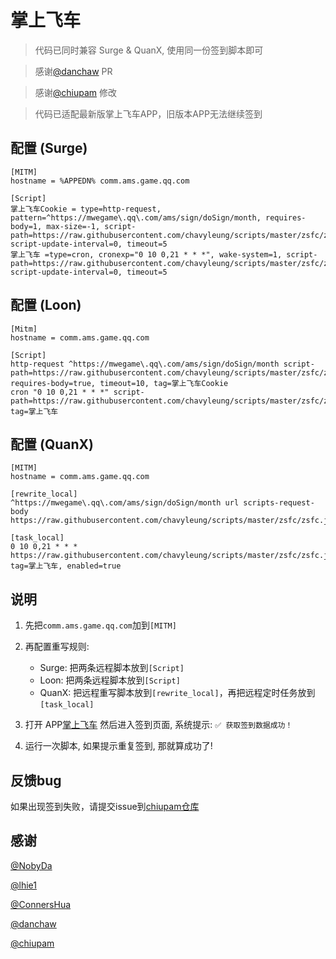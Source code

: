 # 掌上飞车

> 代码已同时兼容 Surge & QuanX, 使用同一份签到脚本即可

> 感谢[@danchaw](https://github.com/danchaw) PR

> 感谢[@chiupam](https://github.com/chiupam) 修改

> 代码已适配最新版掌上飞车APP，旧版本APP无法继续签到

## 配置 (Surge)

```properties
[MITM]
hostname = %APPEDN% comm.ams.game.qq.com

[Script]
掌上飞车Cookie = type=http-request, pattern=^https://mwegame\.qq\.com/ams/sign/doSign/month, requires-body=1, max-size=-1, script-path=https://raw.githubusercontent.com/chavyleung/scripts/master/zsfc/zsfc.js, script-update-interval=0, timeout=5
掌上飞车 =type=cron, cronexp="0 10 0,21 * * *", wake-system=1, script-path=https://raw.githubusercontent.com/chavyleung/scripts/master/zsfc/zsfc.js, script-update-interval=0, timeout=5
```

## 配置 (Loon)

```properties
[Mitm]
hostname = comm.ams.game.qq.com

[Script]
http-request ^https://mwegame\.qq\.com/ams/sign/doSign/month script-path=https://raw.githubusercontent.com/chavyleung/scripts/master/zsfc/zsfc.js, requires-body=true, timeout=10, tag=掌上飞车Cookie
cron "0 10 0,21 * * *" script-path=https://raw.githubusercontent.com/chavyleung/scripts/master/zsfc/zsfc.js, tag=掌上飞车
```

## 配置 (QuanX)

```properties
[MITM]
hostname = comm.ams.game.qq.com

[rewrite_local]
^https://mwegame\.qq\.com/ams/sign/doSign/month url scripts-request-body https://raw.githubusercontent.com/chavyleung/scripts/master/zsfc/zsfc.js

[task_local]
0 10 0,21 * * * https://raw.githubusercontent.com/chavyleung/scripts/master/zsfc/zsfc.js, tag=掌上飞车, enabled=true
```

## 说明

1. 先把`comm.ams.game.qq.com`加到`[MITM]`

2. 再配置重写规则:
   - Surge: 把两条远程脚本放到`[Script]`
   - Loon: 把两条远程脚本放到`[Script]`
   - QuanX: 把远程重写脚本放到`[rewrite_local]`，再把远程定时任务放到`[task_local]`
3. 打开 APP[掌上飞车](https://apps.apple.com/cn/app/%E6%8E%8C%E4%B8%8A%E9%A3%9E%E8%BD%A6/id1116903233) 然后进入签到页面, 系统提示: `✅ 获取签到数据成功！`

4. 运行一次脚本, 如果提示重复签到, 那就算成功了!

## 反馈bug

如果出现签到失败，请提交issue到[chiupam仓库](https://github.com/chiupam/surge/issues/new)

## 感谢

[@NobyDa](https://github.com/NobyDa)

[@lhie1](https://github.com/lhie1)

[@ConnersHua](https://github.com/ConnersHua)

[@danchaw](https://github.com/danchaw)

[@chiupam](https://github.com/chiupam)
